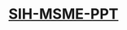 # [SIH-MSME-PPT](https://drive.google.com/drive/folders/1FZeySlnPWhWlNFweY1RVS6-LWZHpF3R5?usp=drive_link)
